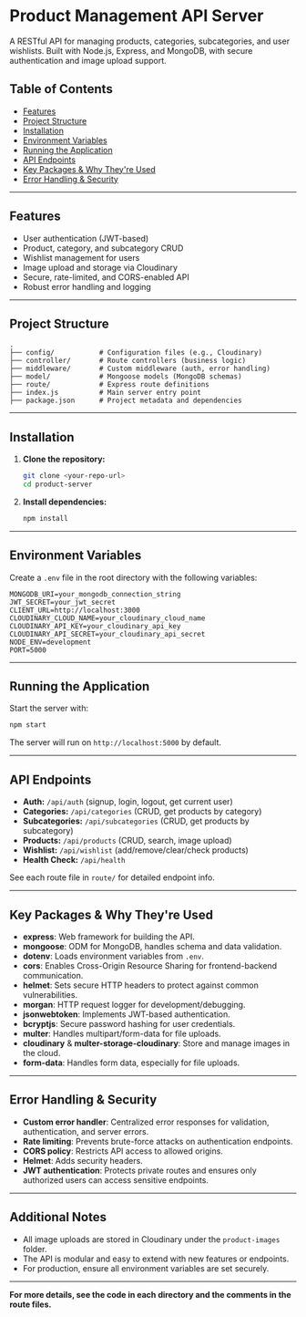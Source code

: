 # Product Management API Server

A RESTful API for managing products, categories, subcategories, and user wishlists. Built with Node.js, Express, and MongoDB, with secure authentication and image upload support.

## Table of Contents

- [Features](#features)
- [Project Structure](#project-structure)
- [Installation](#installation)
- [Environment Variables](#environment-variables)
- [Running the Application](#running-the-application)
- [API Endpoints](#api-endpoints)
- [Key Packages & Why They're Used](#key-packages--why-theyre-used)
- [Error Handling & Security](#error-handling--security)

---

## Features

- User authentication (JWT-based)
- Product, category, and subcategory CRUD
- Wishlist management for users
- Image upload and storage via Cloudinary
- Secure, rate-limited, and CORS-enabled API
- Robust error handling and logging

---

## Project Structure

```
.
├── config/           # Configuration files (e.g., Cloudinary)
├── controller/       # Route controllers (business logic)
├── middleware/       # Custom middleware (auth, error handling)
├── model/            # Mongoose models (MongoDB schemas)
├── route/            # Express route definitions
├── index.js          # Main server entry point
├── package.json      # Project metadata and dependencies
```

---

## Installation

1. **Clone the repository:**

   ```bash
   git clone <your-repo-url>
   cd product-server
   ```

2. **Install dependencies:**
   ```bash
   npm install
   ```

---

## Environment Variables

Create a `.env` file in the root directory with the following variables:

```
MONGODB_URI=your_mongodb_connection_string
JWT_SECRET=your_jwt_secret
CLIENT_URL=http://localhost:3000
CLOUDINARY_CLOUD_NAME=your_cloudinary_cloud_name
CLOUDINARY_API_KEY=your_cloudinary_api_key
CLOUDINARY_API_SECRET=your_cloudinary_api_secret
NODE_ENV=development
PORT=5000
```

---

## Running the Application

Start the server with:

```bash
npm start
```

The server will run on `http://localhost:5000` by default.

---

## API Endpoints

- **Auth:** `/api/auth` (signup, login, logout, get current user)
- **Categories:** `/api/categories` (CRUD, get products by category)
- **Subcategories:** `/api/subcategories` (CRUD, get products by subcategory)
- **Products:** `/api/products` (CRUD, search, image upload)
- **Wishlist:** `/api/wishlist` (add/remove/clear/check products)
- **Health Check:** `/api/health`

See each route file in `route/` for detailed endpoint info.

---

## Key Packages & Why They're Used

- **express**: Web framework for building the API.
- **mongoose**: ODM for MongoDB, handles schema and data validation.
- **dotenv**: Loads environment variables from `.env`.
- **cors**: Enables Cross-Origin Resource Sharing for frontend-backend communication.
- **helmet**: Sets secure HTTP headers to protect against common vulnerabilities.
- **morgan**: HTTP request logger for development/debugging.
- **jsonwebtoken**: Implements JWT-based authentication.
- **bcryptjs**: Secure password hashing for user credentials.
- **multer**: Handles multipart/form-data for file uploads.
- **cloudinary** & **multer-storage-cloudinary**: Store and manage images in the cloud.
- **form-data**: Handles form data, especially for file uploads.

---

## Error Handling & Security

- **Custom error handler**: Centralized error responses for validation, authentication, and server errors.
- **Rate limiting**: Prevents brute-force attacks on authentication endpoints.
- **CORS policy**: Restricts API access to allowed origins.
- **Helmet**: Adds security headers.
- **JWT authentication**: Protects private routes and ensures only authorized users can access sensitive endpoints.

---

## Additional Notes

- All image uploads are stored in Cloudinary under the `product-images` folder.
- The API is modular and easy to extend with new features or endpoints.
- For production, ensure all environment variables are set securely.

---

**For more details, see the code in each directory and the comments in the route files.**
